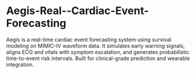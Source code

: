 # Aegis-Real--Cardiac-Event-Forecasting
Aegis is a real-time cardiac event forecasting system using survival modeling on MIMIC-IV waveform data. It simulates early warning signals, aligns ECG and vitals with symptom escalation, and generates probabilistic time-to-event risk intervals. Built for clinical-grade prediction and wearable integration.
